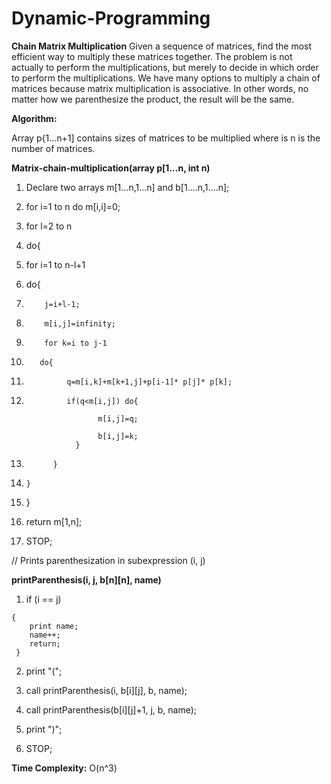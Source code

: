 # Dynamic-Programming


**Chain Matrix Multiplication**
Given a sequence of matrices, find the most efficient way to multiply these matrices together. The problem is not actually to perform the multiplications, but merely to decide in which order to perform the multiplications.
We have many options to multiply a chain of matrices because matrix multiplication is associative. In other words, no matter how we parenthesize the product, the result will be the same.


**Algorithm:**

Array p{1...n+1] contains sizes of matrices to be multiplied where is n is the number of matrices.

**Matrix-chain-multiplication(array p[1...n, int n)**

 1. Declare two arrays m[1...n,1...n]  and b[1....n,1....n];
 
 
 2. for i=1 to n do m[i,i]=0;
 
 
 3. for l=2 to n
 
 4. do{
 
 5.    for  i=1 to n-l+1 
 
 6.    do{
 
 7.         j=i+l-1;
 
 8.         m[i,j]=infinity;
 
 9.         for k=i to j-1 
 
 10.        do{
 
 11.              q=m[i,k]+m[k+1,j]+p[i-1]* p[j]* p[k];
 
 12.              if(q<m[i,j]) do{ 
 
                         m[i,j]=q;
                         
                         b[i,j]=k;
                    }
 
 13.           }
 
 14.     }
 
 15. }
 
 16.  return m[1,n];
 
 
 17. STOP;
 
 // Prints parenthesization in subexpression (i, j)
 
**printParenthesis(i, j, b[n]\[n], name)**

  1. if (i == j)
  
    {
        print name;
        name++;
        return;
     }

   2. print "(";

   3. call printParenthesis(i, b[i][j], b, name);

   4. call printParenthesis(b[i][j]+1, j, b, name);

   5. print ")";

   6. STOP;

 
 **Time Complexity:** O(n^3)
 

